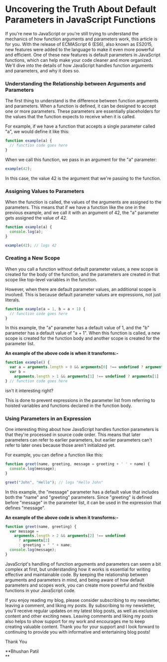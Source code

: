# Uncovering the Truth About Default Parameters in JavaScript Functions

If you're new to JavaScript or you're still trying to understand the mechanics of how function arguments and parameters work, this article is for you. With the release of ECMAScript 6 (ES6), also known as ES2015, new features were added to the language to make it even more powerful and efficient. One of these new features is default parameters in JavaScript functions, which can help make your code cleaner and more organized. We'll dive into the details of how JavaScript handles function arguments and parameters, and why it does so.

### Understanding the Relationship between Arguments and Parameters

The first thing to understand is the difference between function arguments and parameters. When a function is defined, it can be designed to accept one or more parameters. These parameters are essentially placeholders for the values that the function expects to receive when it is called.

For example, if we have a function that accepts a single parameter called "a", we would define it like this:

```javascript
function example(a) {
  // function code goes here
}
```

When we call this function, we pass in an argument for the "a" parameter:

```javascript
example(42);
```

In this case, the value 42 is the argument that we're passing to the function.

### Assigning Values to Parameters

When the function is called, the values of the arguments are assigned to the parameters. This means that if we have a function like the one in the previous example, and we call it with an argument of 42, the "a" parameter gets assigned the value of 42.

```javascript
function example(a) {
  console.log(a);
}

example(42); // logs 42
```

### Creating a New Scope

When you call a function without default parameter values, a new scope is created for the body of the function, and the parameters are created in that scope like top-level variables in the function.

However, when there are default parameter values, an additional scope is involved. This is because default parameter values are expressions, not just literals.

```javascript
function example(a = 1, b = a + 1) {
  // function code goes here
}
```

In this example, the "a" parameter has a default value of 1, and the "b" parameter has a default value of "a + 1". When this function is called, a new scope is created for the function body and another scope is created for the parameter list.

**An example of the above code is when it transforms:-**

```javascript
function example() {
  var a = arguments.length > 0 && arguments[0] !== undefined ? arguments[0] : 1;
  var b =
    arguments.length > 1 && arguments[1] !== undefined ? arguments[1] : a + 1;
} // function code goes here
```

isn't it interesting right?

This is done to prevent expressions in the parameter list from referring to hoisted variables and functions declared in the function body.

### Using Parameters in an Expression

One interesting thing about how JavaScript handles function parameters is that they're processed in source code order. This means that later parameters can refer to earlier parameters, but earlier parameters can't refer to later ones because those aren't initialized yet.

For example, you can define a function like this:

```javascript
function greet(name, greeting, message = greeting + ' ' + name) {
  console.log(message);
}

greet("John", "Hello"); // logs "Hello John"
```

In this example, the "message" parameter has a default value that includes both the "name" and "greeting" parameters. Since "greeting" is defined before "message" in the parameter list, it can be used in the expression that defines "message".

**An example of the above code is when it transforms:-**

```javascript
function greet(name, greeting) {
  var message =
    arguments.length > 2 && arguments[2] !== undefined
      ? arguments[2]
      : greeting + " " + name;
  console.log(message);
}
```

JavaScript's handling of function arguments and parameters can seem a bit complex at first, but understanding how it works is essential for writing effective and maintainable code. By keeping the relationship between arguments and parameters in mind, and being aware of how default parameters and scopes work, you can create more powerful and flexible functions in your JavaScript code.

If you enjoy reading my blog, please consider subscribing to my newsletter, leaving a comment, and liking my posts. By subscribing to my newsletter, you'll receive regular updates on my latest blog posts, as well as exclusive content and other exciting news. Leaving comments and liking my posts also helps to show support for my work and encourages me to keep creating valuable content. Thank you for your support and I look forward to continuing to provide you with informative and entertaining blog posts!

Thank You

**Bhushan Patil  
**